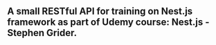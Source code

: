 ## A small RESTful API for training on Nest.js framework as part of Udemy course: Nest.js - Stephen Grider.
